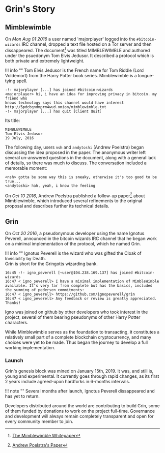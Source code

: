 # Grin's Story

## Mimblewimble
On *Mon Aug 01 2016* a user named 'majorplayer' logged into the `#bitcoin-wizards` IRC channel, dropped a text file hosted on a Tor server and then dissappeared. The document[^1] was titled MIMBLEWIMBLE and authored under the psuedonym Tom Elvis Jedusor. It described a protocol which is both private and extremely lightweight.

!!! info ""
    Tom Elvis Jedusor is the French name for Tom Riddle (Lord Voldemort) from the Harry Potter book series.
    Mimblewimble is a tongue-tying spell.


```text
-!- majorplayer [...] has joined #bitcoin-wizards
<majorplayer> hi, i have an idea for improving privacy in bitcoin. my friend who
knows technology says this channel would have interest
http://5pdcbgndmprm4wud.onion/mimblewimble.txt
-!- majorplayer [...] has quit [Client Quit]
```
Its title:
```text
MIMBLEWIMBLE
Tom Elvis Jedusor
19 July, 2016
```

The following day, users `nsh` and `andytoshi` (Andrew Poelstra) began discussing the idea proposed in the paper. The anonymous writer left several un-answered questions in the document, along with a general lack of details, so there was much to discuss. The conversation included a memorable moment:
```text
<nsh> gotta be some way this is sneaky, otherwise it's too good to be true...
<andytoshi> hah, yeah, i know the feeling
```
On *Oct 10 2016*, Andrew Poelstra published a follow-up paper[^2] about Mimblewimble, which introduced several refinements to the original proposal and describes further its technical details.

## Grin
On *Oct 20 2016*, a pseudonymous developer using the name Ignotus Peverell, announced in the bitcoin wizards IRC channel that he began work on a minimal implementation of the protocol, which he named Grin.

!!! info ""
    Ignotus Peverell is the wizard who was gifted the Cloak of Invisibility by Death. </br>
    Grin is short for the Gringotts wizarding bank.

```text
16:45 -!- igno_peverell [~user@104.238.169.137] has joined #bitcoin-wizards
16:47 < igno_peverell> I have a minimal implementation of MimbleWimble available. It's very far from complete but has the basics, included the summing of pedersen commitments:
16:47 < igno_peverell> https://github.com/ignopeverell/grin
16:47 < igno_peverell> Any feedback or review is greatly appreciated. Thanks!
```

Igno was joined on github by other developers who took interest in the project, several of them bearing pseudonyms of other Harry Potter characters.

While Mimblewimble serves as the foundation to transacting, it constitutes a relatively small part of a complete blockchain cryptocurrency, and many choices were yet to be made. Thus began the journey to develop a full working implementation.

### Launch

Grin's genesis block was mined on January 15th, 2019. It was, and still is, young and experimental. It currently goes through rapid changes, as its first 2 years include agreed-upon hardforks in 6-months intervals.

!!! note ""
    Several months after launch, Ignotus Peverell dissappeared and has yet to return.

Developers distributed around the world are contributing to build Grin, some of them funded by donations to work on the project full-time. Governance and development will always remain completely transparent and open for every community member to join.


[^1]: [The Mimblewimble Whitepaper](https://scalingbitcoin.org/papers/mimblewimble.txt)
[^2]: [Andrew Poelstra's Paper](https://download.wpsoftware.net/bitcoin/wizardry/mimblewimble.pdf)
